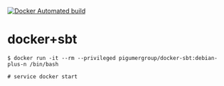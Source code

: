 
[![Docker Automated build](https://img.shields.io/docker/automated/jrottenberg/ffmpeg.svg)](https://hub.docker.com/r/pigumergroup/docker-sbt/)

docker+sbt
===============

```
$ docker run -it --rm --privileged pigumergroup/docker-sbt:debian-plus-n /bin/bash
```

```
# service docker start
```
